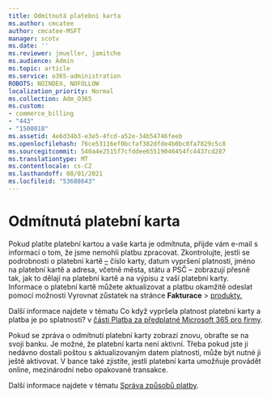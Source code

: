 ```yaml
---
title: Odmítnutá platební karta
ms.author: cmcatee
author: cmcatee-MSFT
manager: scotv
ms.date: ''
ms.reviewer: jmueller, jamitche
ms.audience: Admin
ms.topic: article
ms.service: o365-administration
ROBOTS: NOINDEX, NOFOLLOW
localization_priority: Normal
ms.collection: Adm_O365
ms.custom:
- commerce_billing
- "443"
- "1500018"
ms.assetid: 4e6d34b3-e3e5-4fcd-a52e-34b54746feeb
ms.openlocfilehash: 76ce53116ef0bcfaf382dfde4b0bc0fa7829c5c8
ms.sourcegitcommit: 540a4e2515f7cfddee65519046454fc4437cd287
ms.translationtype: MT
ms.contentlocale: cs-CZ
ms.lasthandoff: 08/01/2021
ms.locfileid: "53688643"
---
```

# <a name="declined-credit-card"></a>Odmítnutá platební karta

Pokud platíte platební kartou a vaše karta je odmítnuta, přijde vám e-mail s informací o tom, že jsme nemohli platbu zpracovat. Zkontrolujte, jestli se podrobnosti o platební kartě [–](https://go.microsoft.com/fwlink/p/?linkid=842054) číslo karty, datum vypršení platnosti, jméno na platební kartě a adresa, včetně města, státu a PSČ – zobrazují přesně tak, jak to dělají na platební kartě a na výpisu z vaší platební karty. Informace o platební kartě můžete aktualizovat a platbu okamžitě odeslat pomocí možnosti Vyrovnat zůstatek na stránce **Fakturace**   >  [produkty.](https://go.microsoft.com/fwlink/p/?linkid=842054)

Další informace najdete v tématu Co když vypršela platnost platební karty a platba je po splatnosti? v [části Platba za předplatné Microsoft 365 pro firmy](/microsoft-365/commerce/billing-and-payments/pay-for-your-subscription#what-if-my-credit-card-was-declined-and-my-payment-is-past-due).
  
Pokud se zpráva o odmítnutí platební karty zobrazí znovu, obraťte se na svoji banku. Je možné, že platební karta není aktivní. Třeba pokud jste ji nedávno dostali poštou s aktualizovaným datem platnosti, může být nutné ji ještě aktivovat. V bance také zjistíte, jestli platební karta umožňuje provádět online, mezinárodní nebo opakované transakce.  
  
Další informace najdete v tématu [Správa způsobů platby](/microsoft-365/commerce/billing-and-payments/manage-payment-methods).
